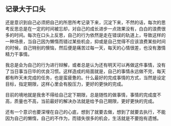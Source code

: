 ## 记录大于口头

还是意识到自己必须把自己的所思所考记录下来，沉淀下来，不然的话，每次的思考反思总是在一定的时间被忘却，对自己的成长进步一点效果没有，白白的浪费很多的时间。每次在口头上反思，自己的行为依然是走在错误的轨道上，导致这样的一种场景，当自己因为懒惰而错过某些机会，抑或是自己觉得不应该浪费某些时间的时候，自己特别的懊恼，然后便是痛苦过每一天，每天的心情很差，也没有激情精力干事情。

我总是会为自己的行为进行辩解，或者总是认为还有明天可以再做这件事情，没有了当日事当日毕的优良习惯。这样造成的局面就是，自己的事情永远做不完，每天都有昨天未完成的任务，也是蛮疲惫的。什么最好的完成事情的方式，当然是设定目标，指定期限，这样心里会有股压力，更好的更快的完成。

目前的境地就是我舍不得给自己定下期限，总是随性的做事情，事情的完成度不高，质量也不高，当前最好的解决办法就是给予自己期限，更好更快的完成。

还有一个意识也要深埋在自己的心底，想到了就要去做，想到了就要去执行，不能因为自己的懒惰，自己的不作为，而错失很多的机会，生活就是不要抱有遗憾。
